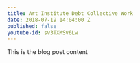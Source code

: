 ```yaml
---
title: Art Institute Debt Collective Work
date: 2018-07-19 14:04:00 Z
published: false
youtube-id: sv3TXMSv6Lw
---
```


This is the blog post content